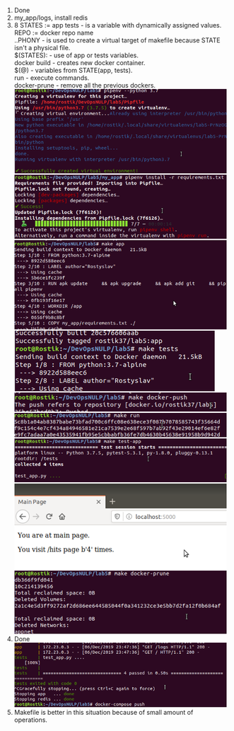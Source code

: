 1. Done</br>
2. my_app/logs, install redis</br>
3. 8 STATES := app tests - is a variable with dynamically assigned values.</br>
 REPO := docker repo name</br>
..PHONY - is used to create a virtual target of makefile because STATE isn't a physical file.</br>
 $(STATES): - use of app or tests variables.</br>
 docker build - creates new docker container.</br>
 $(@) - variables from STATE(app, tests).</br>
 run - execute commands.</br>
 docker-prune - remove all the previous dockers.</br>
![1](./img/1.png)</br>
![2](./img/2.png)</br>
![3](./img/3.png)</br>
![4](./img/4.png)</br>
![5](./img/5.png)</br>
![6](./img/6.png)</br>
![7](./img/7.png)</br>
![8](./img/8.png)</br>
![9](./img/9.png)</br>
4. Done</br>
![10](./img/10.png)</br>
5. Makefile is better in this situation because of small amount of operations.</br>

